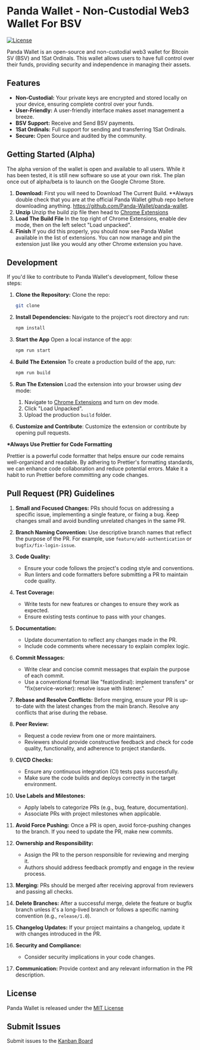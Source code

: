 # Panda Wallet - Non-Custodial Web3 Wallet For BSV

[![License](https://img.shields.io/badge/License-MIT-blue.svg)](https://opensource.org/licenses/MIT)

Panda Wallet is an open-source and non-custodial web3 wallet for Bitcoin SV (BSV) and 1Sat Ordinals. This wallet allows users to have full control over their funds, providing security and independence in managing their assets.

## Features

- **Non-Custodial:** Your private keys are encrypted and stored locally on your device, ensuring complete control over your funds.
- **User-Friendly:** A user-friendly interface makes asset management a breeze.
- **BSV Support:** Receive and Send BSV payments.
- **1Sat Ordinals:** Full support for sending and transferring 1Sat Ordinals.
- **Secure:** Open Source and audited by the community.

## Getting Started (Alpha)

The alpha version of the wallet is open and available to all users. While it has been tested, it is still new software so use at your own risk. The plan once out of alpha/beta is to launch on the Google Chrome Store.

1. **Download:** First you will need to Download The Current Build. \*\*Always double check that you are at the official Panda Wallet github repo before downloading anything. https://github.com/Panda-Wallet/panda-wallet.
2. **Unzip** Unzip the build zip file then head to [Chrome Extensions](chrome://extensions)
3. **Load The Build File** In the top right of Chrome Extensions, enable dev mode, then on the left select "Load unpacked".
4. **Finish** If you did this properly, you should now see Panda Wallet available in the list of extensions. You can now manage and pin the extension just like you would any other Chrome extension you have.

## Development

If you'd like to contribute to Panda Wallet's development, follow these steps:

1. **Clone the Repository:** Clone the repo:

   ```bash
   git clone
   ```

2. **Install Dependencies:** Navigate to the project's root directory and run:

   ```bash
   npm install
   ```

3. **Start the App** Open a local instance of the app:

   ```bash
   npm run start
   ```

4. **Build The Extension** To create a production build of the app, run:

   ```bash
   npm run build
   ```

5. **Run The Extension** Load the extension into your browser using dev mode:

   1. Navigate to [Chrome Extensions](chrome://extensions/) and turn on dev mode.
   2. Click "Load Unpacked".
   3. Upload the production `build` folder.

6. **Customize and Contribute**: Customize the extension or contribute by opening pull requests.

**\*Always Use Prettier for Code Formatting**

Prettier is a powerful code formatter that helps ensure our code remains well-organized and readable. By adhering to Prettier's formatting standards, we can enhance code collaboration and reduce potential errors. Make it a habit to run Prettier before committing any code changes.

## Pull Request (PR) Guidelines

1. **Small and Focused Changes:** PRs should focus on addressing a specific issue, implementing a single feature, or fixing a bug. Keep changes small and avoid bundling unrelated changes in the same PR.

2. **Branch Naming Convention:** Use descriptive branch names that reflect the purpose of the PR. For example, use `feature/add-authentication` or `bugfix/fix-login-issue`.

3. **Code Quality:**

   - Ensure your code follows the project's coding style and conventions.
   - Run linters and code formatters before submitting a PR to maintain code quality.

4. **Test Coverage:**

   - Write tests for new features or changes to ensure they work as expected.
   - Ensure existing tests continue to pass with your changes.

5. **Documentation:**

   - Update documentation to reflect any changes made in the PR.
   - Include code comments where necessary to explain complex logic.

6. **Commit Messages:**

   - Write clear and concise commit messages that explain the purpose of each commit.
   - Use a conventional format like "feat(ordinal): implement transfers" or "fix(service-worker): resolve issue with listener."

7. **Rebase and Resolve Conflicts:** Before merging, ensure your PR is up-to-date with the latest changes from the main branch. Resolve any conflicts that arise during the rebase.

8. **Peer Review:**

   - Request a code review from one or more maintainers.
   - Reviewers should provide constructive feedback and check for code quality, functionality, and adherence to project standards.

9. **CI/CD Checks:**

   - Ensure any continuous integration (CI) tests pass successfully.
   - Make sure the code builds and deploys correctly in the target environment.

10. **Use Labels and Milestones:**

    - Apply labels to categorize PRs (e.g., bug, feature, documentation).
    - Associate PRs with project milestones when applicable.

11. **Avoid Force Pushing:** Once a PR is open, avoid force-pushing changes to the branch. If you need to update the PR, make new commits.

12. **Ownership and Responsibility:**

    - Assign the PR to the person responsible for reviewing and merging it.
    - Authors should address feedback promptly and engage in the review process.

13. **Merging:** PRs should be merged after receiving approval from reviewers and passing all checks.

14. **Delete Branches:** After a successful merge, delete the feature or bugfix branch unless it's a long-lived branch or follows a specific naming convention (e.g., `release/1.0`).

15. **Changelog Updates:** If your project maintains a changelog, update it with changes introduced in the PR.

16. **Security and Compliance:**

    - Consider security implications in your code changes.

17. **Communication:** Provide context and any relevant information in the PR description.

## License

Panda Wallet is released under the [MIT License](https://opensource.org/licenses/MIT)

## Submit Issues

Submit issues to the [Kanban Board](https://github.com/orgs/Panda-Wallet/projects/1)
